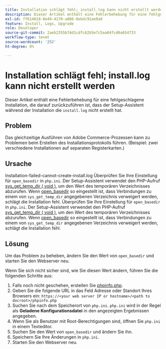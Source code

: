 ```yaml
---
title: Installation schlägt fehl; install.log kann nicht erstellt werden
description: Dieser Artikel enthält eine Fehlerbehebung für eine fehlgeschlagene Installation, da der Setup-Assistent während der Installation „install.log“ nicht erstellt hat.
exl-id: ff614018-8e49-4170-a806-8ebdc91ae8a9
feature: Install, Logs, Upgrade
role: Developer
source-git-commit: 2aeb2355b74d1cdfc62b5e7c5aa04fcd0a654733
workflow-type: tm+mt
source-wordcount: '252'
ht-degree: 0%

---
```


# Installation schlägt fehl; install.log kann nicht erstellt werden

Dieser Artikel enthält eine Fehlerbehebung für eine fehlgeschlagene Installation, die darauf zurückzuführen ist, dass der Setup-Assistent während der Installation die `install.log` nicht erstellt hat.

## Problem

Das gleichzeitige Ausführen von Adobe Commerce-Prozessen kann zu Problemen beim Erstellen des Installationsprotokolls führen. (Beispiel: zwei verschiedene Installationen auf separaten Registerkarten.)

## Ursache

Installation-failed-cannot-create-install.log
Überprüfen Sie Ihre Einstellung für `open_basedir` in `php.ini`. Der Setup-Assistent verwendet den PHP-Aufruf [sys\_get\_temp\_dir ( void )](https://php.net/manual/en/function.sys-get-temp-dir.php), um den Wert des temporären Verzeichnisses abzurufen. Wenn [open\_basedir](http://php.net/manual/en/ini.core.php#ini.open-basedir) so eingestellt ist, dass Verbindungen zu einem von `sys_get_temp_dir` angegebenen Verzeichnis verweigert werden, schlägt die Installation fehl.
Überprüfen Sie Ihre Einstellung für `open_basedir` in `php.ini`. Der Setup-Assistent verwendet den PHP-Aufruf [sys\_get\_temp\_dir ( void )](https://php.net/manual/en/function.sys-get-temp-dir.php), um den Wert des temporären Verzeichnisses abzurufen. Wenn [open\_basedir](https://php.net/manual/en/ini.core.php#ini.open-basedir) so eingestellt ist, dass Verbindungen zu einem von `sys_get_temp_dir` angegebenen Verzeichnis verweigert werden, schlägt die Installation fehl.


## Lösung

Um das Problem zu beheben, ändern Sie den Wert von `open_basedir` und starten Sie den Webserver neu.

Wenn Sie sich nicht sicher sind, wie Sie diesen Wert ändern, führen Sie die folgenden Schritte aus:

1. Falls noch nicht geschehen, erstellen Sie [phpinfo.php](https://experienceleague.adobe.com/de/docs/commerce-operations/installation-guide/prerequisites/optional-software).
1. Geben Sie die folgende URL in das Feld Adresse oder Standort Ihres Browsers ein: `https://<your web server IP or hostname>/<path to docroot>/phpinfo.php`
1. Suchen Sie nach dem Speicherort von `php.ini`.     `php.ini` wird in der Regel als **Geladene Konfigurationsdatei** in den angezeigten Ergebnissen angegeben.
1. Wenn Sie als Benutzer mit Root-Berechtigungen sind, öffnen Sie `php.ini` in einem Texteditor.
1. Suchen Sie den Wert von `open_basedir` und ändern Sie ihn.
1. Speichern Sie Ihre Änderungen in `php.ini`.
1. Starten Sie den Webserver neu.
